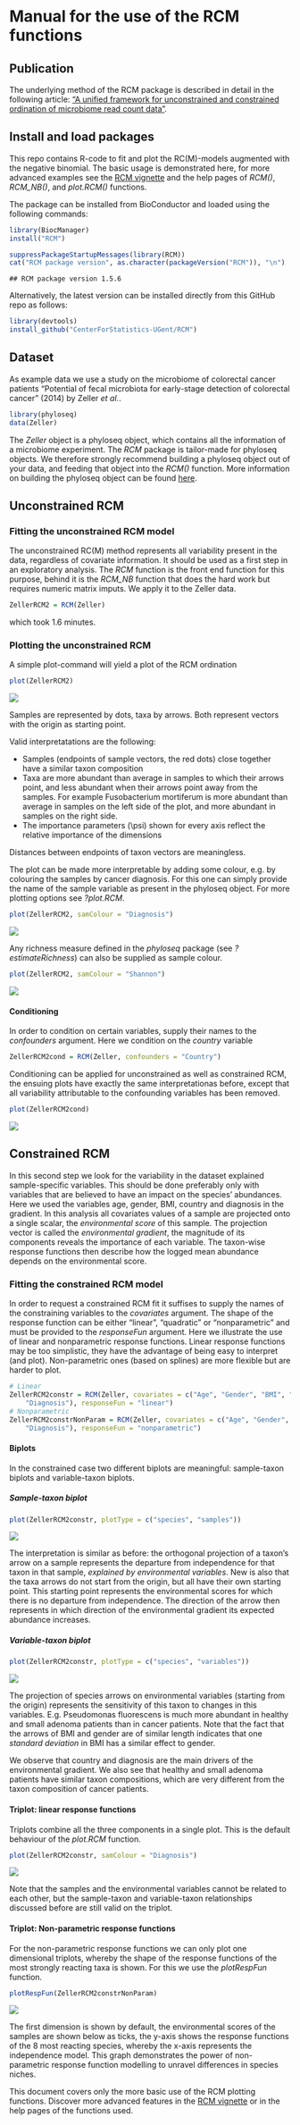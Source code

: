 
# Manual for the use of the RCM functions

## Publication

The underlying method of the RCM package is described in detail in the
following article: [“A unified framework for unconstrained and
constrained ordination of microbiome read count
data”](https://journals.plos.org/plosone/article?id=10.1371/journal.pone.0205474).

## Install and load packages

This repo contains R-code to fit and plot the RC(M)-models augmented
with the negative binomial. The basic usage is demonstrated here, for
more advanced examples see the [RCM
vignette](https://bioconductor.org/packages/release/bioc/vignettes/RCM/inst/doc/RCMvignette.html)
and the help pages of *RCM()*, *RCM\_NB()*, and *plot.RCM()* functions.

The package can be installed from BioConductor and loaded using the
following commands:

``` r
library(BiocManager)
install("RCM")
```

``` r
suppressPackageStartupMessages(library(RCM))
cat("RCM package version", as.character(packageVersion("RCM")), "\n")
```

    ## RCM package version 1.5.6

Alternatively, the latest version can be installed directly from this
GitHub repo as follows:

``` r
library(devtools)
install_github("CenterForStatistics-UGent/RCM")
```

## Dataset

As example data we use a study on the microbiome of colorectal cancer
patients “Potential of fecal microbiota for early-stage detection of
colorectal cancer” (2014) by Zeller *et al.*.

``` r
library(phyloseq)
data(Zeller)
```

The *Zeller* object is a phyloseq object, which contains all the
information of a microbiome experiment. The *RCM* package is tailor-made
for phyloseq objects. We therefore strongly recommend building a
phyloseq object out of your data, and feeding that object into the
*RCM()* function. More information on building the phyloseq object can
be found [here](http://joey711.github.io/phyloseq/import-data.html).

## Unconstrained RCM

### Fitting the unconstrained RCM model

The unconstrained RC(M) method represents all variability present in the
data, regardless of covariate information. It should be used as a first
step in an exploratory analysis. The *RCM* function is the front end
function for this purpose, behind it is the *RCM\_NB* function that does
the hard work but requires numeric matrix imputs. We apply it to the
Zeller data.

``` r
ZellerRCM2 = RCM(Zeller)
```

which took 1.6 minutes.

### Plotting the unconstrained RCM

A simple plot-command will yield a plot of the RCM ordination

``` r
plot(ZellerRCM2)
```

![](README_figs/README-plotUnconstrainedRCMall-1.png)<!-- -->

Samples are represented by dots, taxa by arrows. Both represent vectors
with the origin as starting point.

Valid interpretatations are the following:

  - Samples (endpoints of sample vectors, the red dots) close together
    have a similar taxon composition
  - Taxa are more abundant than average in samples to which their arrows
    point, and less abundant when their arrows point away from the
    samples. For example Fusobacterium mortiferum is more abundant than
    average in samples on the left side of the plot, and more abundant
    in samples on the right side.
  - The importance parameters \(\psi\) shown for every axis reflect the
    relative importance of the dimensions

Distances between endpoints of taxon vectors are meaningless.

The plot can be made more interpretable by adding some colour, e.g. by
colouring the samples by cancer diagnosis. For this one can simply
provide the name of the sample variable as present in the phyloseq
object. For more plotting options see *?plot.RCM*.

``` r
plot(ZellerRCM2, samColour = "Diagnosis")
```

![](README_figs/README-plotUnconstrainedRCMallColour-1.png)<!-- -->

Any richness measure defined in the *phyloseq* package (see
*?estimateRichness*) can also be supplied as sample colour.

``` r
plot(ZellerRCM2, samColour = "Shannon")
```

![](README_figs/README-plotRichness-1.png)<!-- -->

#### Conditioning

In order to condition on certain variables, supply their names to the
*confounders* argument. Here we condition on the *country* variable

``` r
ZellerRCM2cond = RCM(Zeller, confounders = "Country")
```

Conditioning can be applied for unconstrained as well as constrained
RCM, the ensuing plots have exactly the same interpretationas before,
except that all variability attributable to the confounding variables
has been removed.

``` r
plot(ZellerRCM2cond)
```

![](README_figs/README-plotCond-1.png)<!-- -->

## Constrained RCM

In this second step we look for the variability in the dataset explained
sample-specific variables. This should be done preferably only with
variables that are believed to have an impact on the species’
abundances. Here we used the variables age, gender, BMI, country and
diagnosis in the gradient. In this analysis all covariates values of a
sample are projected onto a single scalar, the *environmental score* of
this sample. The projection vector is called the *environmental
gradient*, the magnitude of its components reveals the importance of
each variable. The taxon-wise response functions then describe how the
logged mean abundance depends on the environmental score.

### Fitting the constrained RCM model

In order to request a constrained RCM fit it suffises to supply the
names of the constraining variables to the *covariates* argument. The
shape of the response function can be either “linear”, “quadratic” or
“nonparametric” and must be provided to the *responseFun* argument.
Here we illustrate the use of linear and nonparametric response
functions. Linear response functions may be too simplistic, they have
the advantage of being easy to interpret (and plot). Non-parametric ones
(based on splines) are more flexible but are harder to plot.

``` r
# Linear
ZellerRCM2constr = RCM(Zeller, covariates = c("Age", "Gender", "BMI", "Country",
    "Diagnosis"), responseFun = "linear")
# Nonparametric
ZellerRCM2constrNonParam = RCM(Zeller, covariates = c("Age", "Gender", "BMI", "Country",
    "Diagnosis"), responseFun = "nonparametric")
```

#### Biplots

In the constrained case two different biplots are meaningful:
sample-taxon biplots and variable-taxon biplots.

##### Sample-taxon biplot

``` r
plot(ZellerRCM2constr, plotType = c("species", "samples"))
```

![](README_figs/README-plotlin2cor-1.png)<!-- -->

The interpretation is similar as before: the orthogonal projection of a
taxon’s arrow on a sample represents the departure from independence for
that taxon in that sample, *explained by environmental variables*. New
is also that the taxa arrows do not start from the origin, but all have
their own starting point. This starting point represents the
environmental scores for which there is no departure from independence.
The direction of the arrow then represents in which direction of the
environmental gradient its expected abundance increases.

##### Variable-taxon biplot

``` r
plot(ZellerRCM2constr, plotType = c("species", "variables"))
```

![](README_figs/README-plotlin3-1.png)<!-- -->

The projection of species arrows on environmental variables (starting
from the origin) represents the sensitivity of this taxon to changes in
this variables. E.g. Pseudomonas fluorescens is much more abundant in
healthy and small adenoma patients than in cancer patients. Note that
the fact that the arrows of BMI and gender are of similar length
indicates that one *standard deviation* in BMI has a similar effect to
gender.

We observe that country and diagnosis are the main drivers of the
environmental gradient. We also see that healthy and small adenoma
patients have similar taxon compositions, which are very different from
the taxon composition of cancer patients.

#### Triplot: linear response functions

Triplots combine all the three components in a single plot. This is the
default behaviour of the *plot.RCM* function.

``` r
plot(ZellerRCM2constr, samColour = "Diagnosis")
```

![](README_figs/README-plotlin3Triplot-1.png)<!-- -->

Note that the samples and the environmental variables cannot be related
to each other, but the sample-taxon and variable-taxon relationships
discussed before are still valid on the triplot.

#### Triplot: Non-parametric response functions

For the non-parametric response functions we can only plot one
dimensional triplots, whereby the shape of the response functions of the
most strongly reacting taxa is shown. For this we use the *plotRespFun*
function.

``` r
plotRespFun(ZellerRCM2constrNonParam)
```

![](README_figs/README-plotNPTriplot-1.png)<!-- -->

The first dimension is shown by default, the environmental scores of the
samples are shown below as ticks, the y-axis shows the response
functions of the 8 most reacting species, whereby the x-axis represents
the independence model. This graph demonstrates the power of
non-parametric response function modelling to unravel differences in
species niches.

This document covers only the more basic use of the RCM plotting
functions. Discover more advanced features in the [RCM
vignette](https://bioconductor.org/packages/release/bioc/vignettes/RCM/inst/doc/RCMvignette.html)
or in the help pages of the functions used.
